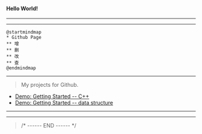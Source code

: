 #### Hello World!

---
---

```plantuml
@startmindmap
* Github Page
** 增
** 删
** 改
** 查
@endmindmap
```

---

> My projects for Github.

- [Demo: Getting Started -- C++](https://github.com/All-things-equal/Fast_Getting_Started_C-Plus-Plus)
- [Demo: Getting Started -- data structure](https://github.com/All-things-equal/Getting_Started_Data-structure)
***
***
> /* ------ END ------ */

